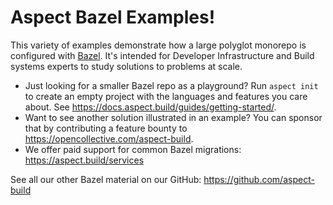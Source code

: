 # Aspect Bazel Examples!

This variety of examples demonstrate how a large polyglot monorepo is configured with [Bazel](https://bazel.build).
It's intended for Developer Infrastructure and Build systems experts to study solutions to problems at scale.

- Just looking for a smaller Bazel repo as a playground? Run `aspect init` to create an empty project with the languages and features you care about. See <https://docs.aspect.build/guides/getting-started/>.
- Want to see another solution illustrated in an example? You can sponsor that by contributing a feature bounty to <https://opencollective.com/aspect-build>.
- We offer paid support for common Bazel migrations: <https://aspect.build/services>

See all our other Bazel material on our GitHub: <https://github.com/aspect-build>
